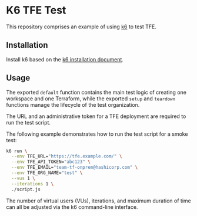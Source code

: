 # K6 TFE Test

This repository comprises an example of using [k6](https://k6.io/) to
test TFE.

## Installation

Install k6 based on the
[k6 installation document](https://k6.io/docs/getting-started/installation).

## Usage

The exported `default` function contains the main test logic of
creating one workspace and one Terraform, while the exported `setup`
and `teardown` functions manage the lifecycle of the test organization.

The URL and an administrative token for a TFE deployment are required
to run the test script.

The following example demonstrates how to run the test script for a
smoke test:

```sh
k6 run \
  --env TFE_URL="https://tfe.example.com/" \
  --env TFE_API_TOKEN="abc123" \
  --env TFE_EMAIL="team-tf-onprem@hashicorp.com" \
  --env TFE_ORG_NAME="test" \
  --vus 1 \
  --iterations 1 \
  ./script.js
```

The number of virtual users (VUs), iterations, and maximum duration of
time can all be adjusted via the k6 command-line interface.
